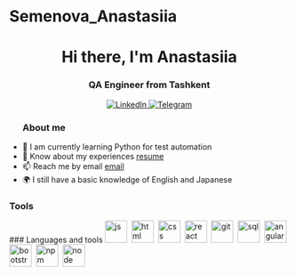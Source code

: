 # Semenova_Anastasiia
<div id="header" align="center">
	<h1>Hi there, I'm Anastasiia</h1>
	<h3>QA Engineer from Tashkent</h3>
</div>
<div id="socials" align="center">
	<a href="https://www.linkedin.com/in/%D0%B0%D0%BD%D0%B0%D1%81%D1%82%D0%B0%D1%81%D0%B8%D1%8F-%D1%81%D0%B5%D0%BC%D0%B5%D0%BD%D0%BE%D0%B2%D0%B0-4a378126a/">
		<img src="https://img.shields.io/badge/LinkedIn-blue?style=for-the-badge&logo=linkedin&logoColor=white" alt="LinkedIn"/>
	</a>
	<a href="https://t.me/baka_shiko_new">
		<img src="https://img.shields.io/badge/Telegram-blue?style=for-the-badge&logo=telegram&logoColor=white" alt="Telegram"/>
	</a>
</div>
<ul>
	<h3> About me</h3>
	<li> 🌱 I am currently learning Python for test automation </li>
	<li> 📄 Know about my experiences <a href="https://hh.ru/resume/2fa2174aff0bc72b7b0039ed1f75615a617671">resume</a></li>
	<li> 📫 Reach me by email <a href="anastasia.semenovagcore@gmail.com">email</a></li>
	<li> 🌍 I still have a basic knowledge of English and Japanese </li>
</ul>
<h3> Tools</h3>
### Languages and tools
<img src="https://cdn.jsdelivr.net/gh/devicons/devicon/icons/javascript/javascript-original.svg" title="js" width="40" height="40"/>&nbsp;
<img src="https://cdn.jsdelivr.net/gh/devicons/devicon/icons/html5/html5-original.svg" title="html" width="40" height="40"/>&nbsp;
<img src="https://cdn.jsdelivr.net/gh/devicons/devicon/icons/css3/css3-original.svg" title="css" width="40" height="40"/>&nbsp;
<img src="https://cdn.jsdelivr.net/gh/devicons/devicon/icons/react/react-original.svg" title="react" width="40" height="40"/>&nbsp;
<img src="https://cdn.jsdelivr.net/gh/devicons/devicon/icons/git/git-plain.svg" title="git" width="40" height="40"/>&nbsp;
<img src="https://cdn.jsdelivr.net/gh/devicons/devicon/icons/postgresql/postgresql-original.svg" title="sql" width="40" height="40"/>&nbsp;
<img src="https://cdn.jsdelivr.net/gh/devicons/devicon/icons/angularjs/angularjs-original.svg" title="angular" width="40" height="40"/>&nbsp;
<img src="https://cdn.jsdelivr.net/gh/devicons/devicon/icons/bootstrap/bootstrap-plain.svg" title="bootstrap" width="40" height="40"/>&nbsp;
<img src="https://cdn.jsdelivr.net/gh/devicons/devicon/icons/npm/npm-original-wordmark.svg" title="npm" width="40" height="40"/>&nbsp;
<img src="https://cdn.jsdelivr.net/gh/devicons/devicon/icons/nodejs/nodejs-original.svg" title="node" width="40" height="40"/>&nbsp;
